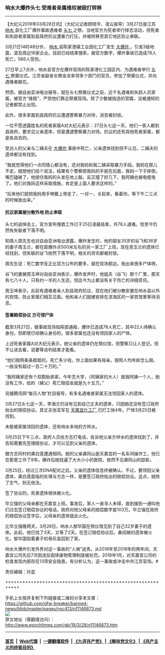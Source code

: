 ### 响水大爆炸头七 受难者亲属维权被殴打转移
------------------------

<p>
 【大纪元2019年03月28日讯】（大纪元记者顾晓华、凌云报导）3月27日是江苏
 <a href="http://www.epochtimes.com/gb/tag/%E5%93%8D%E6%B0%B4.html">
  响水
 </a>
 县化工厂爆炸事故遇难者
 <a href="http://www.epochtimes.com/gb/tag/%E5%A4%B4%E4%B8%83.html">
  头七
 </a>
 之祭。当地官方为死者举行悼念活动，但死者和失踪者家属到县政府抗议遭暴力打压，并被转移至其它地区防止串联。
</p>
<p>
 3月21日14时48分许，
 <a href="http://www.epochtimes.com/gb/tag/%E5%93%8D%E6%B0%B4.html">
  响水
 </a>
 县陈家港镇工业园化工厂发生
 <a href="http://www.epochtimes.com/gb/tag/%E5%A4%A7%E7%88%86%E7%82%B8.html">
  大爆炸
 </a>
 ，引发3级地震，波及周边16家企业。目前已经结束搜索，据官方数字，爆炸事故已造成78人死亡，566人受伤。
</p>
<p>
 27日早上7点许，响水县官方在爆炸现场的陈家港化工园区内、为遇难者举行
 <a href="http://www.epochtimes.com/gb/tag/%E5%A4%B4%E4%B8%83.html">
  头七
 </a>
 祭奠仪式。江苏省副省长樊金龙率领多个部门的官员，参加了祭奠仪式，并向遇难者献花。
</p>
<p>
 然而，据自由亚洲电台报导，就在头七祭奠仪式之前，近千名遇难和失踪人员家属，被官方“维稳”，严禁他们靠近祭奠现场。除了少数被挑选的官媒，没被通知的记者都禁止出现。
</p>
<p>
 此外，很多家属到县政府抗议遭遇警察暴力对待，消息被封锁。
</p>
<p>
 一位不愿透露姓名的死者家属A对大纪元表示：27日头七这一天，他们一家人都到县政府，要求见父亲遗体，但是遭遇警察暴力对待。抗议的还有其他死者家属，都是各自去的。
</p>
<p>
 受访人的父亲与二姨夫在
 <a href="http://www.epochtimes.com/gb/tag/%E5%A4%A7%E7%88%86%E7%82%B8.html">
  大爆炸
 </a>
 事故中死亡，父亲遗体找到但不让见，二姨夫的遗体都没有找到。
</p>
<p>
 “我就觉得他们一点同情心都没有，还对我妈和我二姨采取暴力手段。我妈在那儿不走，就想他们给个说法，结果有个警察把我妈的手扳在后面，我妈一下子摔倒，嘴巴磕破了，他按住我妈的头发在地上敲，反正撞了好几下，我阿姨也被电棍电了。他们对我妈这样采取措施，肯定是上面人要求这样的。”
</p>
<p>
 “后来他们就把我妈用手铐戴上带走了，一对一，关起来，看着你。等下午二三点的时候放出来。”
</p>
<p>
</p>
<h4>
 抗议家属被分散外地 防止串联
</h4>
<p>
 头七的追悼会上，官方宣布搜救工作已于25日凌晨结束，共78人遇难。但至今仍然有失联者下落不明。
</p>
<p>
 知情人周先生也对自由亚洲电台透露，爆炸发生时，他的朋友35岁的谷飞和36岁的妻子周玉兰，都在距爆炸点500米左右的另一家工厂上班，现在周玉兰的遗体已经找到，但失联的谷飞依然下落不明，相关的资讯都被封锁。
</p>
<p>
 周先生说：死亡数字反正比官方公布的要多，就在现场那边，拖出来很多尸体呀。
</p>
<p>
 谷飞的妻舅周玉坤对自由亚洲表示，爆炸发声时，他姐夫（谷飞）那个厂里，那天有七八十人，只有约一半的人生还。但迄今为止都没有关于伤亡的详细资讯。
</p>
<p>
 周玉坤表示，此前有遇难者亲人到县政府抗议，现在他们被分散安置在响水县以外的宾馆，防止家属们相互见面。他和亲人们就被安排在滨海区的一家宾馆里等待消息。
</p>
<h4>
 签署赔偿协议 方可领尸体
</h4>
<p>
 截至3月27日，据事故现场指挥部通报，爆炸已造成78人死亡，其中22人待确认身份。但即使已经确认身份的，很多家属也还没有领回家人的尸体。
</p>
<p>
 上述死者家属A对大纪元表示，她父亲的遗体仍在殡仪馆，但警察只让人登记，但不让进去看，说要等谈判结束才能看。
</p>
<p>
 “他们按照条条框框的，死亡多少钱，你上面如果有母亲，按照人均年龄怎么赔。一般没有超过一百二十万的。”
</p>
<p>
 “我阿姨家还有个双胞胎弟弟，今年念大学，（阿姨家的大人）就我阿姨一个人，她没有工作，给的（姨父）死亡赔偿金就是九十五万。”
</p>
<p>
 另据腾讯网“每日人物”栏目报导，有多名遇难者家属无法领回家人的遗体。
</p>
<p>
 3月27日头七这一天，李海兰仍没有见到自己丈夫的遗体，只因她还没有签订政府给出的赔偿协议。其丈夫张亚军在
 <a href="http://www.epochtimes.com/gb/tag/%E5%A4%A9%E5%98%89%E5%AE%9C%E5%8C%96%E5%B7%A5%E5%8E%82.html">
  天嘉宜化工厂
 </a>
 已打工快4年。尸体3月25日被找到。
</p>
<p>
 未能被家属领回的遗体，还有响水本地的方祥水。
</p>
<p>
 3月25日下午三点，政府人员给方志打电话，告诉他父亲方祥水的遗体找到了，并告知需要先签理赔协议，才可以见到父亲的遗体。
</p>
<p>
 跟方志同村的龚白莲遭遇相同。她的父亲龚同山是天嘉宜的一名车间操作工，他已在那里工作了8年。爆炸后她找遍了大大小小的医院，依然不见龚同山的踪影。
</p>
<p>
 3月25日，经过三次DNA配对之后，父亲的遗体信息终被确认。不过，要领回父亲遗体，龚白莲面临的处境与方志一样，是要签订政府给出的赔偿协议。这点，她除了生气，别无他法。
</p>
<p>
 签了协议的，死者遗体很快被火化。
</p>
<p>
 毕立强的父母亲都在天嘉宜上班。事发后，家人一直寻人未得，直到接到一通叫他们过去签订赔偿协议的电话。政府对他父母亲的赔偿数字是103万。毕立强在政府的赔偿协议签字后，父母亲的遗体就此火化。
</p>
<p>
 比毕立强晚两天，3月26日，响水人郜华国在殡仪馆见到了自己32岁妻子的遗体。此前，他已找了3天，又等了2天。在签订赔偿协议后，桑招娣的遗体被火化。郜华国抱着妻子的骨灰盒回到了家。
</p>
<p>
 响水大爆炸引发外界对这一事故的“人祸”追责。从2016年至2018年的两年间，天嘉宜公司先后7次因违反固体废物管理制度被处罚。2018年1月，对天嘉宜公司的检查发现内部存在13项安全隐患。有分析认为，这一事故或冲击中共江苏官场。#
</p>
<p>
 责任编辑：孙芸
</p>

+++++++++++++++++++++++++++++++++++++++++++++++++++++++++++<br/><br/>
手机上长按并复制下列链接或二维码分享本文章：<br/>
https://github.com/gfw-breaker/banned-news/blob/master/pages/nsc413/n11146873.md <br/>
<a href='https://github.com/gfw-breaker/banned-news/blob/master/pages/nsc413/n11146873.md'><img src='https://github.com/gfw-breaker/banned-news/blob/master/pages/nsc413/n11146873.md.png'/></a> <br/>
原文地址（需翻墙访问）：http://www.epochtimes.com/gb/19/3/28/n11146873.htm


------------------------
#### [首页](https://github.com/gfw-breaker/banned-news/blob/master/README.md) &nbsp;|&nbsp; [Web代理](https://github.com/labour-camp/helloworld) &nbsp;|&nbsp; [一键翻墙软件](https://github.com/gfw-breaker/nogfw/blob/master/README.md) &nbsp;| [《九评共产党》](https://github.com/gfw-breaker/9ping.md/blob/master/README.md#九评之一评共产党是什么) | [《解体党文化》](https://github.com/gfw-breaker/jtdwh.md/blob/master/README.md) | [《共产主义的终极目的》](https://github.com/gfw-breaker/gczydzjmd.md/blob/master/README.md)

